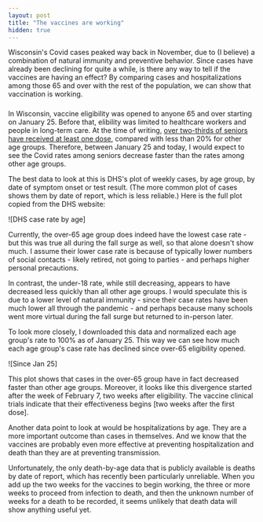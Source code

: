 ```yaml
---
layout: post
title: "The vaccines are working"
hidden: true
---
```


Wisconsin's Covid cases peaked way back in November, due to (I believe) a combination of natural immunity and preventive behavior. Since cases have already been declining for quite a while, is there any way to tell if the vaccines are having an effect? By comparing cases and hospitalizations among those 65 and over with the rest of the population, we can show that vaccination is working.

### 
In Wisconsin, vaccine eligibility was opened to anyone 65 and over starting on January 25. Before that, elibility was limited to healthcare workers and people in long-term care. At the time of writing, [over two-thirds of seniors have received at least one dose](https://www.dhs.wisconsin.gov/covid-19/vaccine-data.htm), compared with less than 20% for other age groups. Therefore, between January 25 and today, I would expect to see the Covid rates among seniors decrease faster than the rates among other age groups.

The best data to look at this is DHS's plot of weekly cases, by age group, by date of symptom onset or test result. (The more common plot of cases shows them by date of report, which is less reliable.) Here is the full plot copied from the DHS website:

![DHS case rate by age]

Currently, the over-65 age group does indeed have the lowest case rate - but this was true all during the fall surge as well, so that alone doesn't show much. I assume their lower case rate is because of typically lower numbers of social contacts - likely retired, not going to parties - and perhaps higher personal precautions. 

In contrast, the under-18 rate, while still decreasing, appears to have decreased less quickly than all other age groups. I would speculate this is due to a lower level of natural immunity - since their case rates have been much lower all through the pandemic - and perhaps because many schools went more virtual during the fall surge but returned to in-person later.

To look more closely, I downloaded this data and normalized each age group's rate to 100% as of January 25. This way we can see how much each age group's case rate has declined since over-65 eligibility opened.

![Since Jan 25]

This plot shows that cases in the over-65 group have in fact decreased faster than other age groups. Moreover, it looks like this divergence started after the week of February 7, two weeks after eligibility. The vaccine clinical trials indicate that their effectiveness begins [two weeks after the first dose].

Another data point to look at would be hospitalizations by age. They are a more important outcome than cases in themselves. And we know that the vaccines are probably even more effective at preventing hospitalization and death than they are at preventing transmission. 

Unfortunately, the only death-by-age data that is publicly available is deaths by date of report, which has recently been particularly unreliable. When you add up the two weeks for the vaccines to begin working, the three or more weeks to proceed from infection to death, and then the unknown number of weeks for a death to be recorded, it seems unlikely that death data will show anything useful yet.

